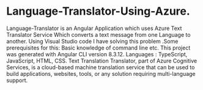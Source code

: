 # Language-Translator-Using-Azure.
Language-Translator is an Angular Application which uses Azure Text Translator Service Which converts a text message from one Language to another. Using Visual Studio code I have solving this problem .Some prerequisites for this: Basic knowledge of command line etc.  This project was generated with Angular CLI version 8.3.12. Languages : TypeScript, JavaScript, HTML, CSS. Text Translation Translator, part of Azure Cognitive Services, is a cloud-based machine translation service that can be used to build applications, websites, tools, or any solution requiring multi-language support.    

